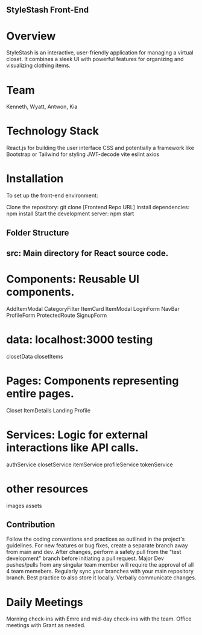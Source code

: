 ## StyleStash Front-End

# Overview
StyleStash is an interactive, user-friendly application for managing a virtual closet. It combines a sleek UI with powerful features for organizing and visualizing clothing items.

# Team
Kenneth, Wyatt, Antwon, Kia

# Technology Stack
React.js for building the user interface
CSS and potentially a framework like Bootstrap or Tailwind for styling
JWT-decode
vite
eslint
axios

# Installation
To set up the front-end environment:

Clone the repository: git clone [Frontend Repo URL]
Install dependencies: npm install
Start the development server: npm start

## Folder Structure
## src: Main directory for React source code.

# Components: Reusable UI components.
AddItemModal
CategoryFilter
ItemCard
ItemModal
LoginForm
NavBar
ProfileForm
ProtectedRoute
SignupForm

# data: localhost:3000 testing 
closetData
closetItems

# Pages: Components representing entire pages.
Closet
ItemDetails
Landing
Profile

# Services: Logic for external interactions like API calls.
authService
closetService
itemService
profileService
tokenService

# other resources
images
assets

## Contribution
Follow the coding conventions and practices as outlined in the project's guidelines.
For new features or bug fixes, create a separate branch away from main and dev.
After changes, perform a safety pull from the "test development" branch before initiating a pull request.
Major Dev pushes/pulls from any singular team member will require the approval of all 4 team memebers.
Regularly sync your branches with your main repository branch. Best practice to also store it locally. Verbally communicate changes.

# Daily Meetings
Morning check-ins with Emre and mid-day check-ins with the team.
Office meetings with Grant as needed.